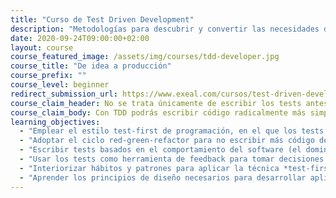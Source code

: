 ```yaml
---
title: "Curso de Test Driven Development"
description: "Metodologías para descubrir y convertir las necesidades de los usuarios en productos software que tienen impacto"
date: 2020-09-24T09:00:00+02:00
layout: course
course_featured_image: /assets/img/courses/tdd-developer.jpg
course_title: "De idea a producción"
course_prefix: ""
course_level: beginner
redirect_submission_url: https://www.exeal.com/cursos/test-driven-development/programa/
course_claim_header: No se trata únicamente de escribir los tests antes que el código, esa es <em>la parte más sencilla</em>.
course_claim_body: Con TDD podrás escribir código radicalmente más simple, mantenible, expresivo y conciso. <em>Vuélvete realmente productivo</em> y evita gastar tiempo en depurar fallos y reimplementar funcionalidades, escribiendo <em>código que soporte el paso del tiempo</em>.
learning_objectives:
  - "Emplear el estilo test-first de programación, en el que los tests se escriben antes que el código, para crear una sólida red de seguridad basada en tests automáticos."
  - "Adoptar el ciclo red-green-refactor para no escribir más código del estrictamente necesario para implementar los requisitos."
  - "Escribir tests basados en el comportamiento del software (el dominio) en lugar de su implementación, que protejan ante futuros cambios y sirvan como documentación."
  - "Usar los tests como herramienta de feedback para tomar decisiones de diseño."
  - "Interiorizar hábitos y patrones para aplicar la técnica *test-first* de forma efectiva."
  - "Aprender los principios de diseño necesarios para desarrollar aplicaciones orientadas a objetos más complejas con TDD."
---
```

